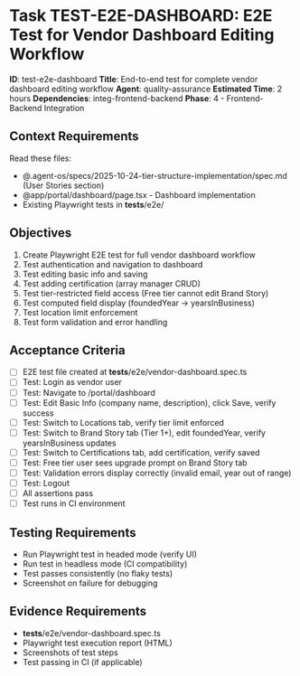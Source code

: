 # Task TEST-E2E-DASHBOARD: E2E Test for Vendor Dashboard Editing Workflow

**ID**: test-e2e-dashboard
**Title**: End-to-end test for complete vendor dashboard editing workflow
**Agent**: quality-assurance
**Estimated Time**: 2 hours
**Dependencies**: integ-frontend-backend
**Phase**: 4 - Frontend-Backend Integration

## Context Requirements

Read these files:
- @.agent-os/specs/2025-10-24-tier-structure-implementation/spec.md (User Stories section)
- @app/portal/dashboard/page.tsx - Dashboard implementation
- Existing Playwright tests in __tests__/e2e/

## Objectives

1. Create Playwright E2E test for full vendor dashboard workflow
2. Test authentication and navigation to dashboard
3. Test editing basic info and saving
4. Test adding certification (array manager CRUD)
5. Test tier-restricted field access (Free tier cannot edit Brand Story)
6. Test computed field display (foundedYear → yearsInBusiness)
7. Test location limit enforcement
8. Test form validation and error handling

## Acceptance Criteria

- [ ] E2E test file created at __tests__/e2e/vendor-dashboard.spec.ts
- [ ] Test: Login as vendor user
- [ ] Test: Navigate to /portal/dashboard
- [ ] Test: Edit Basic Info (company name, description), click Save, verify success
- [ ] Test: Switch to Locations tab, verify tier limit enforced
- [ ] Test: Switch to Brand Story tab (Tier 1+), edit foundedYear, verify yearsInBusiness updates
- [ ] Test: Switch to Certifications tab, add certification, verify saved
- [ ] Test: Free tier user sees upgrade prompt on Brand Story tab
- [ ] Test: Validation errors display correctly (invalid email, year out of range)
- [ ] Test: Logout
- [ ] All assertions pass
- [ ] Test runs in CI environment

## Testing Requirements

- Run Playwright test in headed mode (verify UI)
- Run test in headless mode (CI compatibility)
- Test passes consistently (no flaky tests)
- Screenshot on failure for debugging

## Evidence Requirements

- __tests__/e2e/vendor-dashboard.spec.ts
- Playwright test execution report (HTML)
- Screenshots of test steps
- Test passing in CI (if applicable)
